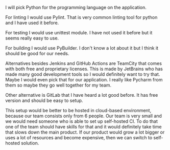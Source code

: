 I will pick Python for the programming language on the application.

For linting I would use Pylint. That is very common linting tool for python and I have used it before.

For testing I would use unittest module. I have not used it before but it seems really easy to use.

For building I would use PyBuilder. I don't know a lot about it but I think it should be good for our needs.

Alternatives besides Jenkins and GitHub Actions are TeamCity that comes with both free and proprietary licenses. This is made by JetBrains who has made many good development tools so I would definitely want to try that. Maybe I would even pick that for our application. I really like Pycharm from them so maybe they go well together for my team.

Other alternative is GitLab that I have heard a lot good before. It has free version and should be easy to setup.

This setup would be better to be hosted in cloud-based environment, because our team consists only from 6 people. Our team is very small and we would need someone who is able to set up self-hosted CI. To do that one of the team should have skills for that and it would definitely take time that slows down the main product. If our product would grow a lot bigger or uses a lot of resources and become expensive, then we can switch to self-hosted solution.
